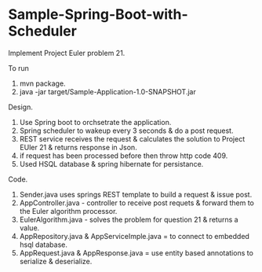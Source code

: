 # Sample-Spring-Boot-with-Scheduler

Implement Project Euler problem 21.

To run

1. mvn package.
2. java -jar target/Sample-Application-1.0-SNAPSHOT.jar

Design.

1. Use Spring boot to orchsetrate the application.
2. Spring scheduler to wakeup every 3 seconds & do a post request.
3. REST service receives the request & calculates the solution to Project EUler 21 & returns response in Json.
4. if request has been processed before then throw http code 409.
5. Used HSQL database & spring hibernate for persistance.

Code.

1. Sender.java uses springs REST template to build a request & issue post.
2. AppController.java - controller to receive post requets & forward them to the Euler algorithm processor.
3. EulerAlgorithm.java - solves the problem for question 21 & returns a value.
4. AppRepository.java & AppServiceImple.java = to connect to embedded hsql database.
5. AppRequest.java & AppResponse.java = use entity based annotations to serialize & deserialize.
